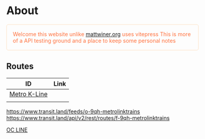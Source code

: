 
# About
<p style="color: #ff7340; border: 1px solid rgba(255, 135, 23, 0.25); border-radius:5px; padding: 1rem;">
Welcome this website unlike <a href="https://mattwiner.org">mattwiner.org</a> uses vitepress
This is more of a API testing ground and a place
to keep some personal notes
</p>

## Routes
| ID                                       | Link |
| ---------------------------------------- | ---- |
| [Metro K-Line](routes/r-9q5c-metrokline) |      |
|                                          |      |
<div id=""></div>
<script>
async function fetchRoute(routeID) {
}
async function fetchDepartures(stopId) {
  const TRANSIT_API_KEY = "WOo9vL8ECMWN76EcKjsNGfo8YgNZ7c2u";
  const response = await fetch(`https://transit.land/api/v2/rest/stops/${stopId}/departures`, {
    method: "GET",
    headers: {
      apikey: TRANSIT_API_KEY
    }
  });

  if (!response.ok) {
    console.error(`Failed to fetch departures: ${response.status}`);
    return;
  }

  const data = await response.json();
  const departures = data.departures.map(dep => ({
    trip: dep.trip,
    departure: dep.departure_time,
    route_color: `#${dep.trip.route.route_color}`,
    route_text_color: `#${dep.trip.route.route_text_color}`
  }));
  document.setContent
  console.log(departures);
}
</script>

https://www.transit.land/feeds/o-9qh-metrolinktrains
https://www.transit.land/api/v2/rest/routes/f-9qh-metrolinktrains

<a href="/metrolink/routes/OC-Line">OC LINE</a>

<script src="https://unpkg.com/maplibre-gl@^5.6.0/dist/maplibre-gl.js"></script>
<link href="https://unpkg.com/maplibre-gl@^5.6.0/dist/maplibre-gl.css" rel="stylesheet" />

<div id="container"></div>
<script src="https://cdn.jsdelivr.net/npm/d3@7"></script>
<script type="module">

// Declare the x (horizontal position) scale.
const x = d3.scaleUtc()
    .domain([new Date("2023-01-01"), new Date("2024-01-01")])
    .range([marginLeft, width - marginRight]);

// Declare the y (vertical position) scale.
const y = d3.scaleLinear()
    .domain([0, 100])
    .range([height - marginBottom, marginTop]);

// Create the SVG container.
const svg = d3.create("svg")
    .attr("width", width)
    .attr("height", height);

// Add the x-axis.
svg.append("g")
    .attr("transform", `translate(0,${height - marginBottom})`)
    .call(d3.axisBottom(x));

// Add the y-axis.
svg.append("g")
    .attr("transform", `translate(${marginLeft},0)`)
    .call(d3.axisLeft(y));

// Append the SVG element.
container.append(svg.node());

</script>